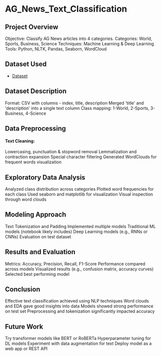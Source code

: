 # AG_News_Text_Classification
## Project Overview
Objective: Classify AG News articles into 4 categories.
Categories: World, Sports, Business, Science
Techniques: Machine Learning & Deep Learning
Tools: Python, NLTK, Pandas, Seaborn, WordCloud

## Dataset Used
- <a href="https://www.kaggle.com/datasets/amananandrai/ag-news-classification-dataset">Dataset</a>

## Dataset Description
Format: CSV with columns - index, title, description
Merged 'title' and 'description' into a single text column
Class mapping: 1-World, 2-Sports, 3-Business, 4-Science

## Data Preprocessing
#### Text Cleaning:
Lowercasing, punctuation & stopword removal
Lemmatization and contraction expansion
Special character filtering
Generated WordClouds for frequent words visualization

## Exploratory Data Analysis
Analyzed class distribution across categories
Plotted word frequencies for each class
Used seaborn and matplotlib for visualization
Visual inspection through word clouds

## Modeling Approach
Text Tokenization and Padding
Implemented multiple models
Traditional ML models (notebook likely includes)
Deep Learning models (e.g., RNNs or CNNs)
Evaluation on test dataset

## Results and Evaluation
Metrics: Accuracy, Precision, Recall, F1-Score
Performance compared across models
Visualized results (e.g., confusion matrix, accuracy curves)
Selected best performing model

## Conclusion
Effective text classification achieved using NLP techniques
Word clouds and EDA gave good insights into data
Models showed strong performance on test set
Preprocessing and tokenization significantly impacted accuracy

## Future Work
Try transformer models like BERT or RoBERTa
Hyperparameter tuning for DL models
Experiment with data augmentation for text
Deploy model as a web app or REST API








